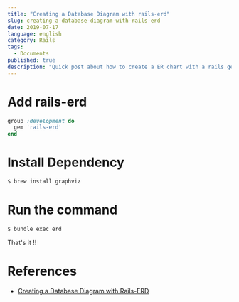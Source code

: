 ```yaml
---
title: "Creating a Database Diagram with rails-erd"
slug: creating-a-database-diagram-with-rails-erd
date: 2019-07-17
language: english
category: Rails
tags:
  - Documents
published: true
description: "Quick post about how to create a ER chart with a rails gem."
---
```

# Add rails-erd

```ruby 
group :development do
  gem 'rails-erd'
end
```

# Install Dependency

```bash
$ brew install graphviz
```

# Run the command 

```bash 
$ bundle exec erd
```
That's it !!

# References 
- [Creating a Database Diagram with Rails-ERD](https://ryanboland.com/blog/creating-a-database-diagram-with-rails-erd/)

